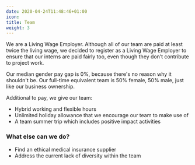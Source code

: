 ```yaml
---
date: 2020-04-24T11:48:46+01:00
icon:
title: Team
weight: 3
---
```


<p>We are a Living Wage Employer. Although all of our team are paid at least twice the living wage, we decided to register as a Living Wage Employer to ensure that our interns are paid fairly too, even though they don’t contribute to project work.</p>

<p>Our median gender pay gap is 0%, because there's no reason why it shouldn't be. Our full-time equivalent team is 50% female, 50% male, just like our business ownership.</p>

<p>Additional to pay, we give our team:</p>

<ul><li>Hybrid working and flexible hours</li>
<li>Unlimited holiday allowance that we encourage our team to make use of</li>
<li>A team summer trip which includes positive impact activities</li></ul>
<h3>What else can we do?</h3>
<ul><li>Find an ethical medical insurance supplier</li>
<li>Address the current lack of diversity within the team</li></ul>
